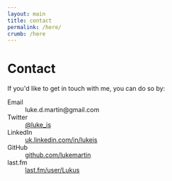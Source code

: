 ```yaml
---
layout: main
title: contact
permalink: /here/
crumb: /here
---
```


# Contact

If you'd like to get in touch with me, you can do so by:

<dl>
	<dt>Email</dt>
	<dd>&#108;&#117;&#107;&#101;&#046;&#100;&#046;&#109;&#097;&#114;&#116;&#105;&#110;&#064;&#103;&#109;&#097;&#105;&#108;&#046;&#099;&#111;&#109;</dd>
	<dt>Twitter</dt>
	<dd><a href="http://twitter.com/luke_is">@luke_is</a></dd>
	<dt>LinkedIn</dt>
	<dd><a href="http://uk.linkedin.com/in/lukeis/">uk.linkedin.com/in/lukeis</a></dd>
	<dt>GitHub</dt>
	<dd><a href="http://github.com/lukemartin">github.com/lukemartin</a></dd>
	<dt>last.fm</dt>
	<dd><a href="http://last.fm/user/Lukus">last.fm/user/Lukus</a></dd>
</dl>